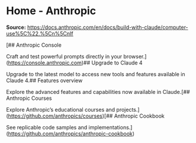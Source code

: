 # Home - Anthropic

**Source:** https://docs.anthropic.com/en/docs/build-with-claude/computer-use%5C%22.%5Cn%5CnIf

[## Anthropic Console

Craft and test powerful prompts directly in your browser.](https://console.anthropic.com)## Upgrade to Claude 4

Upgrade to the latest model to access new tools and features available in Claude 4.## Features overview

Explore the advanced features and capabilities now available in Claude.[## Anthropic Courses

Explore Anthropic’s educational courses and projects.](https://github.com/anthropics/courses)[## Anthropic Cookbook

See replicable code samples and implementations.](https://github.com/anthropics/anthropic-cookbook)
